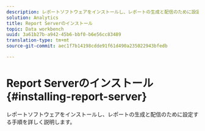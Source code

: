 ```yaml
---
description: レポートソフトウェアをインストールし、レポートの生成と配信のために設定する手順を詳しく説明します。
solution: Analytics
title: Report Serverのインストール
topic: Data workbench
uuid: 3a61b27b-a942-45b6-bbf0-b6e56cc83489
translation-type: tm+mt
source-git-commit: aec1f7b14198cdde91f61d490a235022943bfedb

---
```



# Report Serverのインストール{#installing-report-server}

レポートソフトウェアをインストールし、レポートの生成と配信のために設定する手順を詳しく説明します。


